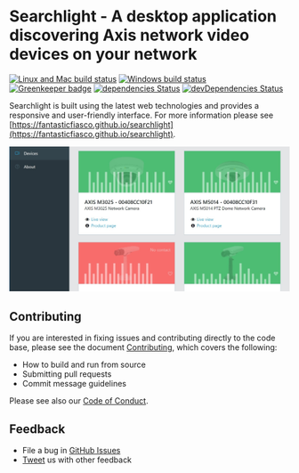 # Searchlight - A desktop application discovering Axis network video devices on your network

[![Linux and Mac build status](https://travis-ci.org/FantasticFiasco/searchlight.svg?branch=master)](https://travis-ci.org/FantasticFiasco/searchlight)
[![Windows build status](https://ci.appveyor.com/api/projects/status/am70w83rvujl4usr?svg=true)](https://ci.appveyor.com/project/FantasticFiasco/searchlight)
[![Greenkeeper badge](https://badges.greenkeeper.io/FantasticFiasco/searchlight.svg)](https://greenkeeper.io/)
[![dependencies Status](https://david-dm.org/FantasticFiasco/searchlight/status.svg)](https://david-dm.org/FantasticFiasco/searchlight)
[![devDependencies Status](https://david-dm.org/FantasticFiasco/searchlight/dev-status.svg)](https://david-dm.org/FantasticFiasco/searchlight?type=dev)

Searchlight is built using the latest web technologies and provides a responsive and user-friendly interface. For more information please see [https://fantasticfiasco.github.io/searchlight](https://fantasticfiasco.github.io/searchlight).

![alt text](./doc/resources/app-screenshot.jpg "Application screenshot")

## Contributing

If you are interested in fixing issues and contributing directly to the code base, please see the document [Contributing](./.github/CONTRIBUTING.md), which covers the following:

- How to build and run from source
- Submitting pull requests
- Commit message guidelines

Please see also our [Code of Conduct](./.github/CODE_OF_CONDUCT.md).

## Feedback

- File a bug in [GitHub Issues](https://github.com/FantasticFiasco/searchlight/issues)
- [Tweet](https://twitter.com/FantasticFiasco) us with other feedback
